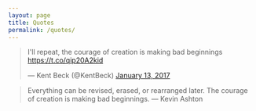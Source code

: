 ```yaml
---
layout: page
title: Quotes
permalink: /quotes/
---
```


<blockquote class="twitter-tweet" data-lang="en"><p lang="en" dir="ltr">I&#39;ll repeat, the courage of creation is making bad beginnings <a href="https://t.co/qip20A2kid">https://t.co/qip20A2kid</a></p>&mdash; Kent Beck (@KentBeck) <a href="https://twitter.com/KentBeck/status/819965500658618368?ref_src=twsrc%5Etfw">January 13, 2017</a></blockquote>
<script async src="https://platform.twitter.com/widgets.js" charset="utf-8"></script>

> Everything can be revised, erased, or rearranged later. The courage of creation is making bad beginnings.
> — Kevin Ashton
